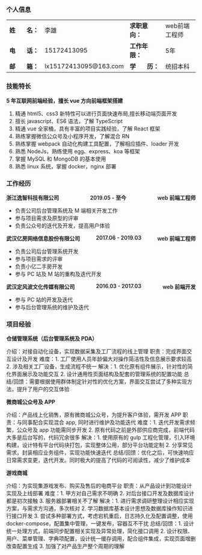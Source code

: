 ### 个人信息

<style>
.flex-wrap {
  display: flex;
  justify-content: space-between;
}
.flex-wrap span{
  font-weight: 600;
}
</style>

<table>
  <tr>
    <td><strong>姓&nbsp;&nbsp;&nbsp;&nbsp;&nbsp;&nbsp;&nbsp;名：</strong></td>
    <td>李雄</td>
    <td><strong>求职意向：</strong></td>
    <td>web前端工程师</td>
  </tr>
  <tr>
    <td><strong>电&nbsp;&nbsp;&nbsp;&nbsp;&nbsp;&nbsp;&nbsp;话：</strong></td>
    <td>15172413095</td>
    <td><strong>工作年限：</strong></td>
    <td>5年</td>
  </tr>
  <tr>
    <td><strong>邮&nbsp;&nbsp;&nbsp;&nbsp;&nbsp;&nbsp;&nbsp;箱：</strong></td>
    <td>lx15172413095@163.com</td>
    <td><strong>学&nbsp;&nbsp;&nbsp;&nbsp;&nbsp;&nbsp;&nbsp;历：</strong></td>
    <td>统招本科</td>
  </tr>
</table>

### 技能特长

**5 年互联网前端经验，擅长 vue 方向前端框架搭建**

1. 精通 html5、css3 新特性可以进行页面快速布局,擅长移动端页面开发
1. 擅长 javascript、ES6 语法，了解 TypeScript
1. 精通 vue 全家桶，具有丰富的项目实践经验，了解 React 框架
1. 熟练掌握微信公众号及小程序开发，了解混合 RN
1. 熟练掌握 webpack 自动化构建工具配置，了解相应插件、loader 开发
1. 熟悉 NodeJs，熟练使用 egg、express、koa 等框架
1. 掌握 MySQL 和 MongoDB 的基本使用
1. 熟悉 linux 系统，掌握 docker，nginx 部署

### 工作经历

<p class="flex-wrap">
  <span>浙江逸智科技有限公司</span>
  <span>2019.05 - 至今</span>
  <span>web 前端工程师</span>
</p>

- 负责公司后台管理系统及 M 端相关开发工作
- 参与项目需求及原型的评审
- 负责公众号的迭代及开发，提高用户体验

<p class="flex-wrap">
  <span>武汉亿房网络信息股份有限公司</span>
  <span>2017.06 - 2019.03</span>
  <span>web 前端工程师</span>
</p>

- 负责公司后台管理系统开发
- 参与项目需求的评审
- 负责小亿二手房开发
- 参与 PC 站及 M 站的重构及迭代开发

<p class="flex-wrap">
  <span>武汉定风波文化传媒有限公司</span>
  <span>2016.03 - 2017.03</span>
  <span>web 前端开发</span>
</p>

- 参与 PC 站的开发及迭代
- 参与后台管理系统的维护及迭代

### 项目经验

**仓储管理系统（后台管理系统及 PDA）**

介绍：对接自动化设备，实现数据采集及工厂流程的线上管理
职责：完成界面交互设计及开发
难度：1. 工厂使用人员年龄偏大对操作简洁性及信息展示要求较高 2. 涉及相关工厂设备，生成流程不统一
解决：1. 优化原有组件展示，针对性的简化界面展示及功能交互 2. 设计通用性页面结构及配套的管理系统的配置功能
总结/回馈：需要根据使用群体制定针对性的优化方案，界面交互尝试了多种实现方法，提升了用户的交互体验

**微商城公众号及 APP**

介绍：产品线上化销售，原有微商城公众号，为提升客户体验，需开发 APP
职责：与同事配合实现混合 app, 同时进行维护及功能迭代
难度：1. 迭代开发需求频繁，公众号及 app 功能需同步开发 2. 原有代码之前是外部供应商完成，前端代码大多是后台写的，代码冗余很多
解决：1. 使用原有的 gulp 工程化管理，引入环境构建，设计特有平台代码块打包，实现整体公用，部分平台功能定制 2. 分享常见需求，封装相应业务组件，实现功能快速迭代
总结/回馈：优化之后，可快速响应日常需求变更，迭代开发。同时极大的提高了代码的可阅读性，减少了维护成本

**游戏商城**

介绍：为实现集游戏发布、购买及售后的电商平台
职责：从产品设计到功能设计实现及上线部署
难度：1. 甲方对自己需求不明确 2. 对后台接口开发及数据库设计都是初次接触 3. 服务器部署相关不了解
解决：1. 进行需求调研整理设计相应实现方案，与需求方沟通，多次核对 2. 学习数据库基本设计思想及数据库操作知识进行接口开发 3. 尝试多种部署方式，考虑宕机重启，日志持久化及配置调整，使用 docker-compose，配置集中管理，一键发布，容器互不干扰
总结/回馈：1. 设计统一处理方式，前端同步配置相关实现及异常处理，简化接口调用 2. 设计权限、用户、菜单管理、字典项配置，设计统一缓存调用，配合组件集成，实现页面增删改查配置生成 3. 加强了对产品生产整个周期的理解
